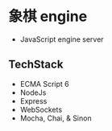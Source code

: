 # 象棋 engine
- JavaScript engine server

## TechStack
- ECMA Script 6
- NodeJs
- Express
- WebSockets
- Mocha, Chai, & Sinon
